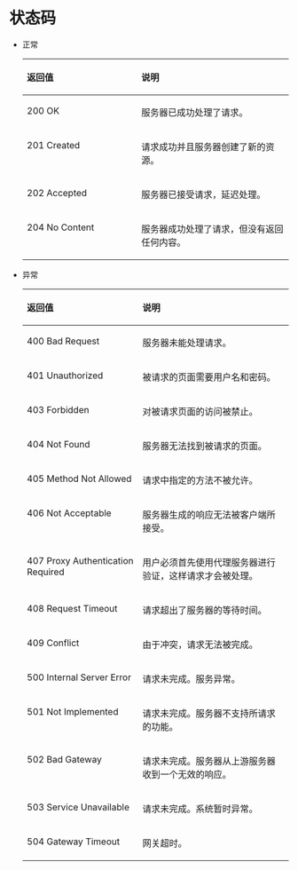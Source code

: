 # 状态码<a name="ZH-CN_TOPIC_0053158690"></a>

-   正常

    <a name="table5683702611201"></a>
    <table><thead align="left"><tr id="row5526436211201"><th class="cellrowborder" valign="top" width="43%" id="mcps1.1.3.1.1"><p id="p4722834111201"><a name="p4722834111201"></a><a name="p4722834111201"></a>返回值</p>
    </th>
    <th class="cellrowborder" valign="top" width="56.99999999999999%" id="mcps1.1.3.1.2"><p id="p29038811201"><a name="p29038811201"></a><a name="p29038811201"></a>说明</p>
    </th>
    </tr>
    </thead>
    <tbody><tr id="row2352145611201"><td class="cellrowborder" valign="top" width="43%" headers="mcps1.1.3.1.1 "><p id="p2618974411201"><a name="p2618974411201"></a><a name="p2618974411201"></a>200 OK</p>
    </td>
    <td class="cellrowborder" valign="top" width="56.99999999999999%" headers="mcps1.1.3.1.2 "><p id="p4099449211201"><a name="p4099449211201"></a><a name="p4099449211201"></a>服务器已成功处理了请求。</p>
    </td>
    </tr>
    <tr id="row32930229141813"><td class="cellrowborder" valign="top" width="43%" headers="mcps1.1.3.1.1 "><p id="p21269405141813"><a name="p21269405141813"></a><a name="p21269405141813"></a>201 Created</p>
    </td>
    <td class="cellrowborder" valign="top" width="56.99999999999999%" headers="mcps1.1.3.1.2 "><p id="p45100219141813"><a name="p45100219141813"></a><a name="p45100219141813"></a>请求成功并且服务器创建了新的资源。</p>
    </td>
    </tr>
    <tr id="row56994265141816"><td class="cellrowborder" valign="top" width="43%" headers="mcps1.1.3.1.1 "><p id="p66526335141816"><a name="p66526335141816"></a><a name="p66526335141816"></a>202 Accepted</p>
    </td>
    <td class="cellrowborder" valign="top" width="56.99999999999999%" headers="mcps1.1.3.1.2 "><p id="p19924046141816"><a name="p19924046141816"></a><a name="p19924046141816"></a>服务器已接受请求，延迟处理。</p>
    </td>
    </tr>
    <tr id="row2685697142111"><td class="cellrowborder" valign="top" width="43%" headers="mcps1.1.3.1.1 "><p id="p57808873142111"><a name="p57808873142111"></a><a name="p57808873142111"></a>204 No Content</p>
    </td>
    <td class="cellrowborder" valign="top" width="56.99999999999999%" headers="mcps1.1.3.1.2 "><p id="p52007111142111"><a name="p52007111142111"></a><a name="p52007111142111"></a>服务器成功处理了请求，但没有返回任何内容。</p>
    </td>
    </tr>
    </tbody>
    </table>

-   异常

    <a name="table3221958111201"></a>
    <table><thead align="left"><tr id="row6491025211201"><th class="cellrowborder" valign="top" width="43.419999999999995%" id="mcps1.1.3.1.1"><p id="p2323902311201"><a name="p2323902311201"></a><a name="p2323902311201"></a>返回值</p>
    </th>
    <th class="cellrowborder" valign="top" width="56.58%" id="mcps1.1.3.1.2"><p id="p331274811201"><a name="p331274811201"></a><a name="p331274811201"></a>说明</p>
    </th>
    </tr>
    </thead>
    <tbody><tr id="row6700602511201"><td class="cellrowborder" valign="top" width="43.419999999999995%" headers="mcps1.1.3.1.1 "><p id="p5877892611201"><a name="p5877892611201"></a><a name="p5877892611201"></a>400 Bad Request</p>
    </td>
    <td class="cellrowborder" valign="top" width="56.58%" headers="mcps1.1.3.1.2 "><p id="p6347258011201"><a name="p6347258011201"></a><a name="p6347258011201"></a>服务器未能处理请求。</p>
    </td>
    </tr>
    <tr id="row3438231311201"><td class="cellrowborder" valign="top" width="43.419999999999995%" headers="mcps1.1.3.1.1 "><p id="p3350394611201"><a name="p3350394611201"></a><a name="p3350394611201"></a>401 Unauthorized</p>
    </td>
    <td class="cellrowborder" valign="top" width="56.58%" headers="mcps1.1.3.1.2 "><p id="p2946513711201"><a name="p2946513711201"></a><a name="p2946513711201"></a>被请求的页面需要用户名和密码。</p>
    </td>
    </tr>
    <tr id="row6385964111201"><td class="cellrowborder" valign="top" width="43.419999999999995%" headers="mcps1.1.3.1.1 "><p id="p524841711201"><a name="p524841711201"></a><a name="p524841711201"></a>403 Forbidden</p>
    </td>
    <td class="cellrowborder" valign="top" width="56.58%" headers="mcps1.1.3.1.2 "><p id="p2246860911201"><a name="p2246860911201"></a><a name="p2246860911201"></a>对被请求页面的访问被禁止。</p>
    </td>
    </tr>
    <tr id="row89089411201"><td class="cellrowborder" valign="top" width="43.419999999999995%" headers="mcps1.1.3.1.1 "><p id="p505359011201"><a name="p505359011201"></a><a name="p505359011201"></a>404 Not Found</p>
    </td>
    <td class="cellrowborder" valign="top" width="56.58%" headers="mcps1.1.3.1.2 "><p id="p668765911201"><a name="p668765911201"></a><a name="p668765911201"></a>服务器无法找到被请求的页面。</p>
    </td>
    </tr>
    <tr id="row6018893311201"><td class="cellrowborder" valign="top" width="43.419999999999995%" headers="mcps1.1.3.1.1 "><p id="p4346543211201"><a name="p4346543211201"></a><a name="p4346543211201"></a>405 Method Not Allowed</p>
    </td>
    <td class="cellrowborder" valign="top" width="56.58%" headers="mcps1.1.3.1.2 "><p id="p3103908311201"><a name="p3103908311201"></a><a name="p3103908311201"></a>请求中指定的方法不被允许。</p>
    </td>
    </tr>
    <tr id="row1091629211201"><td class="cellrowborder" valign="top" width="43.419999999999995%" headers="mcps1.1.3.1.1 "><p id="p1180444211201"><a name="p1180444211201"></a><a name="p1180444211201"></a>406 Not Acceptable</p>
    </td>
    <td class="cellrowborder" valign="top" width="56.58%" headers="mcps1.1.3.1.2 "><p id="p1663578211201"><a name="p1663578211201"></a><a name="p1663578211201"></a>服务器生成的响应无法被客户端所接受。</p>
    </td>
    </tr>
    <tr id="row1550431011201"><td class="cellrowborder" valign="top" width="43.419999999999995%" headers="mcps1.1.3.1.1 "><p id="p4788962711201"><a name="p4788962711201"></a><a name="p4788962711201"></a>407 Proxy Authentication Required</p>
    </td>
    <td class="cellrowborder" valign="top" width="56.58%" headers="mcps1.1.3.1.2 "><p id="p5385460111201"><a name="p5385460111201"></a><a name="p5385460111201"></a>用户必须首先使用代理服务器进行验证，这样请求才会被处理。</p>
    </td>
    </tr>
    <tr id="row1492936211201"><td class="cellrowborder" valign="top" width="43.419999999999995%" headers="mcps1.1.3.1.1 "><p id="p131881511201"><a name="p131881511201"></a><a name="p131881511201"></a>408 Request Timeout</p>
    </td>
    <td class="cellrowborder" valign="top" width="56.58%" headers="mcps1.1.3.1.2 "><p id="p3971520911201"><a name="p3971520911201"></a><a name="p3971520911201"></a>请求超出了服务器的等待时间。</p>
    </td>
    </tr>
    <tr id="row2189256411201"><td class="cellrowborder" valign="top" width="43.419999999999995%" headers="mcps1.1.3.1.1 "><p id="p2846725111201"><a name="p2846725111201"></a><a name="p2846725111201"></a>409 Conflict</p>
    </td>
    <td class="cellrowborder" valign="top" width="56.58%" headers="mcps1.1.3.1.2 "><p id="p2414601911201"><a name="p2414601911201"></a><a name="p2414601911201"></a>由于冲突，请求无法被完成。</p>
    </td>
    </tr>
    <tr id="row1598758511201"><td class="cellrowborder" valign="top" width="43.419999999999995%" headers="mcps1.1.3.1.1 "><p id="p1992599711201"><a name="p1992599711201"></a><a name="p1992599711201"></a>500 Internal Server Error</p>
    </td>
    <td class="cellrowborder" valign="top" width="56.58%" headers="mcps1.1.3.1.2 "><p id="p339302111201"><a name="p339302111201"></a><a name="p339302111201"></a>请求未完成。服务异常。</p>
    </td>
    </tr>
    <tr id="row3053719011201"><td class="cellrowborder" valign="top" width="43.419999999999995%" headers="mcps1.1.3.1.1 "><p id="p5759332011201"><a name="p5759332011201"></a><a name="p5759332011201"></a>501 Not Implemented</p>
    </td>
    <td class="cellrowborder" valign="top" width="56.58%" headers="mcps1.1.3.1.2 "><p id="p3454733011201"><a name="p3454733011201"></a><a name="p3454733011201"></a>请求未完成。服务器不支持所请求的功能。</p>
    </td>
    </tr>
    <tr id="row4249052011201"><td class="cellrowborder" valign="top" width="43.419999999999995%" headers="mcps1.1.3.1.1 "><p id="p1918010611201"><a name="p1918010611201"></a><a name="p1918010611201"></a>502 Bad Gateway</p>
    </td>
    <td class="cellrowborder" valign="top" width="56.58%" headers="mcps1.1.3.1.2 "><p id="p1008477711201"><a name="p1008477711201"></a><a name="p1008477711201"></a>请求未完成。服务器从上游服务器收到一个无效的响应。</p>
    </td>
    </tr>
    <tr id="row2365413211201"><td class="cellrowborder" valign="top" width="43.419999999999995%" headers="mcps1.1.3.1.1 "><p id="p3693657711201"><a name="p3693657711201"></a><a name="p3693657711201"></a>503 Service Unavailable</p>
    </td>
    <td class="cellrowborder" valign="top" width="56.58%" headers="mcps1.1.3.1.2 "><p id="p3907275011201"><a name="p3907275011201"></a><a name="p3907275011201"></a>请求未完成。系统暂时异常。</p>
    </td>
    </tr>
    <tr id="row1611043211201"><td class="cellrowborder" valign="top" width="43.419999999999995%" headers="mcps1.1.3.1.1 "><p id="p2987660911201"><a name="p2987660911201"></a><a name="p2987660911201"></a>504 Gateway Timeout</p>
    </td>
    <td class="cellrowborder" valign="top" width="56.58%" headers="mcps1.1.3.1.2 "><p id="p408623011201"><a name="p408623011201"></a><a name="p408623011201"></a>网关超时。</p>
    </td>
    </tr>
    </tbody>
    </table>


